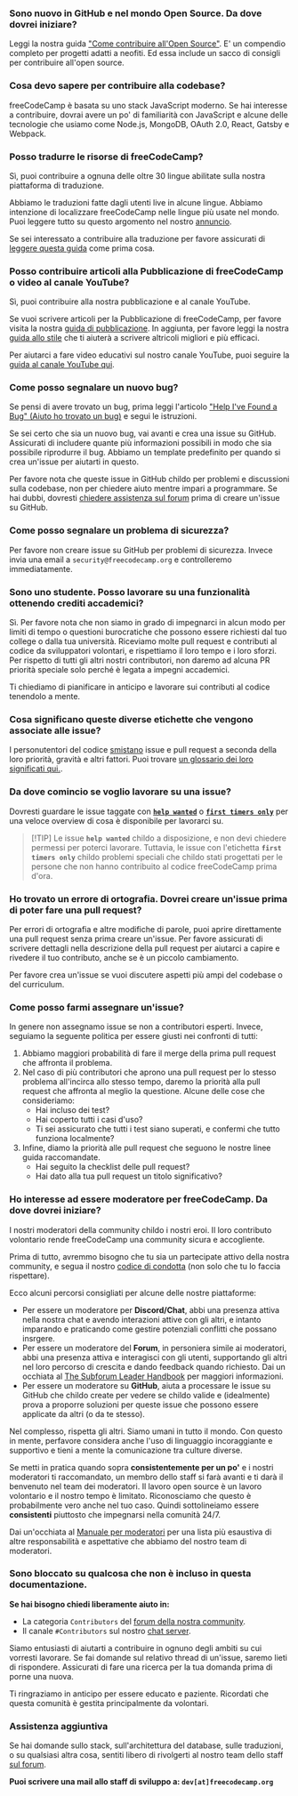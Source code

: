 ### Sono nuovo in GitHub e nel mondo Open Source. Da dove dovrei iniziare?

Leggi la nostra guida ["Come contribuire all'Open Source"](https://github.com/freeCodeCamp/how-to-contribute-to-open-source). E' un compendio completo per progetti adatti a neofiti. Ed essa include un sacco di consigli per contribuire all'open source.

### Cosa devo sapere per contribuire alla codebase?

freeCodeCamp è basata su uno stack JavaScript moderno. Se hai interesse a contribuire, dovrai avere un po' di familiarità con JavaScript e alcune delle tecnologie che usiamo come Node.js, MongoDB, OAuth 2.0, React, Gatsby e Webpack.

### Posso tradurre le risorse di freeCodeCamp?

Sì, puoi contribuire a ognuna delle oltre 30 lingue abilitate sulla nostra piattaforma di traduzione.

Abbiamo le traduzioni fatte dagli utenti live in alcune lingue. Abbiamo intenzione di localizzare freeCodeCamp nelle lingue più usate nel mondo. Puoi leggere tutto su questo argomento nel nostro [annuncio](https://www.freecodecamp.org/news/world-language-translation-effort).

Se sei interessato a contribuire alla traduzione per favore assicurati di [leggere questa guida](how-to-translate-files.md) come prima cosa.

### Posso contribuire articoli alla Pubblicazione di freeCodeCamp o video al canale YouTube?

Sì, puoi contribuire alla nostra pubblicazione e al canale YouTube.

Se vuoi scrivere articoli per la Pubblicazione di freeCodeCamp, per favore visita la nostra  [guida di pubblicazione](https://www.freecodecamp.org/news/how-to-write-for-freecodecamp/). In aggiunta, per favore leggi la nostra [guida allo stile](https://www.freecodecamp.org/news/developer-news-style-guide/) che ti aiuterà a scrivere altricoli migliori e più efficaci.

Per aiutarci a fare video educativi sul nostro canale YouTube, puoi seguire la [guida al canale YouTube qui](https://www.freecodecamp.org/news/how-to-contribute-to-the-freecodecamp-community-youtube-channel-b86bce4c865/).

### Come posso segnalare un nuovo bug?

Se pensi di avere trovato un bug, prima leggi l'articolo ["Help I've Found a Bug" (Aiuto ho trovato un bug)](https://forum.freecodecamp.org/t/how-to-report-a-bug/19543) e segui le istruzioni.

Se sei certo che sia un nuovo bug, vai avanti e crea una issue su GitHub. Assicurati di includere quante più informazioni possibili in modo che sia possibile riprodurre il bug. Abbiamo un template predefinito per quando si crea un'issue per aiutarti in questo.

Per favore nota che queste issue in GitHub childo per problemi e discussioni sulla codebase, non per chiedere aiuto mentre impari a programmare. Se hai dubbi, dovresti [chiedere assistenza sul forum](https://forum.freecodecamp.org) prima di creare un'issue su GitHub.

### Come posso segnalare un problema di sicurezza?

Per favore non creare issue su GitHub per problemi di sicurezza. Invece invia una email a `security@freecodecamp.org` e controlleremo immediatamente.

### Sono uno studente. Posso lavorare su una funzionalità ottenendo crediti accademici?

Sì. Per favore nota che non siamo in grado di impegnarci in alcun modo per limiti di tempo o questioni burocratiche che possono essere richiesti dal tuo college o dalla tua università. Riceviamo molte pull request e contributi al codice da sviluppatori volontari, e rispettiamo il loro tempo e i loro sforzi. Per rispetto di tutti gli altri nostri contributori, non daremo ad alcuna PR priorità speciale solo perché è legata a impegni accademici.

Ti chiediamo di pianificare in anticipo e lavorare sui contributi al codice tenendolo a mente.

### Cosa significano queste diverse etichette che vengono associate alle issue?

I personutentori del codice [smistano](https://en.wikipedia.org/wiki/Software_bug#Bug_management) issue e pull request a seconda della loro priorità, gravità e altri fattori. Puoi trovare [un glossario dei loro significati qui.](https://github.com/freecodecamp/freecodecamp/labels).

### Da dove comincio se voglio lavorare su una issue?

Dovresti guardare le issue taggate con [**`help wanted`**](https://github.com/freeCodeCamp/freeCodeCamp/issues?q=is%3Aopen+is%3Aissue+label%3A%22help+wanted%22) o [**`first timers only`**](https://github.com/freeCodeCamp/freeCodeCamp/issues?q=is%3Aopen+is%3Aissue+label%3A%22first+timers+only%22) per una veloce overview di cosa è disponibile per lavorarci su.

> [!TIP] Le issue **`help wanted`** childo a disposizione, e non devi chiedere permessi per poterci lavorare. Tuttavia, le issue con l'etichetta **`first timers only`** childo problemi speciali che childo stati progettati per le persone che non hanno contribuito al codice freeCodeCamp prima d'ora.

### Ho trovato un errore di ortografia. Dovrei creare un'issue prima di poter fare una pull request?

Per errori di ortografia e altre modifiche di parole, puoi aprire direttamente una pull request senza prima creare un'issue. Per favore assicurati di scrivere dettagli nella descrizione della pull request per aiutarci a capire e rivedere il tuo contributo, anche se è un piccolo cambiamento.

Per favore crea un'issue se vuoi discutere aspetti più ampi del codebase o del curriculum.

### Come posso farmi assegnare un'issue?

In genere non assegnamo issue se non a contributori esperti. Invece, seguiamo la seguente politica per essere giusti nei confronti di tutti:

1. Abbiamo maggiori probabilità di fare il merge della prima pull request che affronta il problema.
2. Nel caso di più contributori che aprono una pull request per lo stesso problema all'incirca allo stesso tempo, daremo la priorità alla pull request che affronta al meglio la questione. Alcune delle cose che consideriamo:
   - Hai incluso dei test?
   - Hai coperto tutti i casi d'uso?
   - Ti sei assicurato che tutti i test siano superati, e confermi che tutto funziona localmente?
3. Infine, diamo la priorità alle pull request che seguono le nostre linee guida raccomandate.
   - Hai seguito la checklist delle pull request?
   - Hai dato alla tua pull request un titolo significativo?

### Ho interesse ad essere moderatore per freeCodeCamp. Da dove dovrei iniziare?

I nostri moderatori della community childo i nostri eroi. Il loro contributo volontario rende freeCodeCamp una community sicura e accogliente.

Prima di tutto, avremmo bisogno che tu sia un partecipate attivo della nostra community, e segua il nostro [codice di condotta](https://www.freecodecamp.org/italian/news/codice-di-condotta/) (non solo che tu lo faccia rispettare).

Ecco alcuni percorsi consigliati per alcune delle nostre piattaforme:

- Per essere un moderatore per **Discord/Chat**, abbi una presenza attiva nella nostra chat e avendo interazioni attive con gli altri, e intanto imparando e praticando come gestire potenziali conflitti che possano insrgere.
- Per essere un moderatore del **Forum**, in personiera simile ai moderatori, abbi una presenza attiva e interagisci con gli utenti, supportando gli altri nel loro percorso di crescita e dando feedback quando richiesto. Dai un occhiata al [The Subforum Leader Handbook](https://forum.freecodecamp.org/t/the-subforum-leader-handbook/326326) per maggiori informazioni.
- Per essere un moderatore su **GitHub**, aiuta a processare le issue su GitHub che childo create per vedere se childo valide e (idealmente) prova a proporre soluzioni per queste issue che possono essere applicate da altri (o da te stesso).

Nel complesso, rispetta gli altri. Siamo umani in tutto il mondo. Con questo in mente, perfavore considera anche l'uso di linguaggio incoraggiante e supportivo e tieni a mente la comunicazione tra culture diverse.

Se metti in pratica quando sopra **consistentemente per un po'** e i nostri moderatori ti raccomandato, un membro dello staff si farà avanti e ti darà il benvenuto nel team dei moderatori. Il lavoro open source è un lavoro volontario e il nostro tempo è limitato. Riconosciamo che questo è probabilmente vero anche nel tuo caso. Quindi sottolineiamo essere  **consistenti** piuttosto che impegnarsi nella comunità 24/7.

Dai un'occhiata al [Manuale per moderatori](moderator-handbook.md) per una lista più esaustiva di altre responsabilità e aspettative che abbiamo del nostro team di moderatori.

### Sono bloccato su qualcosa che non è incluso in questa documentazione.

**Se hai bisogno chiedi liberamente aiuto in:**

- La categoria `Contributors` del [forum della nostra community](https://forum.freecodecamp.org/c/contributors).
- Il canale `#Contributors` sul nostro [chat server](https://chat.freecodecamp.org/channel/contributors).

Siamo entusiasti di aiutarti a contribuire in ognuno degli ambiti su cui vorresti lavorare. Se fai domande sul relativo thread di un'issue, saremo lieti di rispondere. Assicurati di fare una ricerca per la tua domanda prima di porne una nuova.

Ti ringraziamo in anticipo per essere educato e paziente. Ricordati che questa comunità è gestita principalmente da volontari.

### Assistenza aggiuntiva

Se hai domande sullo stack, sull'architettura del database, sulle traduzioni, o su qualsiasi altra cosa, sentiti libero di rivolgerti al nostro team dello staff [sul forum](https://forum.freecodecamp.org/g/team).

**Puoi scrivere una mail allo staff di sviluppo a: `dev[at]freecodecamp.org`**
